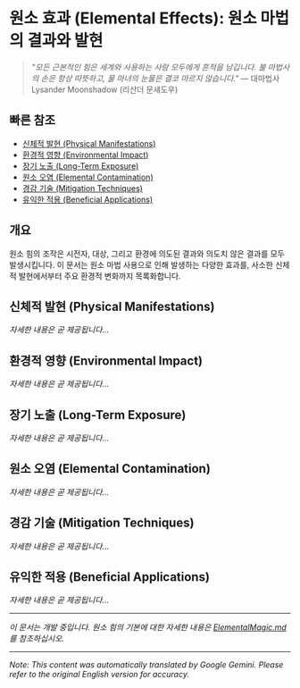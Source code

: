 # **원소 효과 (Elemental Effects)**: 원소 마법의 결과와 발현

> *"모든 근본적인 힘은 세계와 사용하는 사람 모두에게 흔적을 남깁니다. 불 마법사의 손은 항상 따뜻하고, 물 마녀의 눈물은 결코 마르지 않습니다."* — 대마법사 Lysander Moonshadow (리산더 문섀도우)

## 빠른 참조
- [신체적 발현 (Physical Manifestations)](#physical-manifestations)
- [환경적 영향 (Environmental Impact)](#environmental-impact)
- [장기 노출 (Long-Term Exposure)](#long-term-exposure)
- [원소 오염 (Elemental Contamination)](#elemental-contamination)
- [경감 기술 (Mitigation Techniques)](#mitigation-techniques)
- [유익한 적용 (Beneficial Applications)](#beneficial-applications)

## 개요

원소 힘의 조작은 시전자, 대상, 그리고 환경에 의도된 결과와 의도치 않은 결과를 모두 발생시킵니다. 이 문서는 원소 마법 사용으로 인해 발생하는 다양한 효과를, 사소한 신체적 발현에서부터 주요 환경적 변화까지 목록화합니다.

## 신체적 발현 (Physical Manifestations)

*자세한 내용은 곧 제공됩니다...*

## 환경적 영향 (Environmental Impact)

*자세한 내용은 곧 제공됩니다...*

## 장기 노출 (Long-Term Exposure)

*자세한 내용은 곧 제공됩니다...*

## 원소 오염 (Elemental Contamination)

*자세한 내용은 곧 제공됩니다...*

## 경감 기술 (Mitigation Techniques)

*자세한 내용은 곧 제공됩니다...*

## 유익한 적용 (Beneficial Applications)

*자세한 내용은 곧 제공됩니다...*

---

*이 문서는 개발 중입니다. 원소 힘의 기본에 대한 자세한 내용은 [ElementalMagic.md](/codex/Magics/Elements/ElementalMagic.md)를 참조하십시오.*


---
_Note: This content was automatically translated by Google Gemini. Please refer to the original English version for accuracy._
